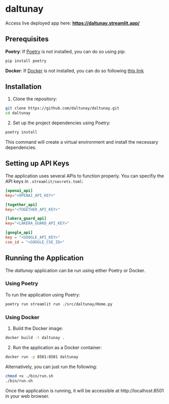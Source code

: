 # daltunay

Access live deployed app here: **https://daltunay.streamlit.app/**

## Prerequisites

**Poetry**: If [Poetry](https://python-poetry.org/) is not installed, you can do so using pip:


```bash
pip install poetry
```

**Docker**: If [Docker](https://www.docker.com/) is not installed, you can do so following [this link](https://docs.docker.com/get-docker/)

## Installation

1. Clone the repository:

```bash
git clone https://github.com/daltunay/daltunay.git
cd daltunay
```

2. Set up the project dependencies using Poetry:

```bash
poetry install
```

This command will create a virtual environment and install the necessary dependencies.

## Setting up API Keys

The application uses several APIs to function properly. 
You can specifiy the API keys in `.streamlit/secrets.toml`: 

```toml
[openai_api]
key="<OPENAI_API_KEY>"

[together_api]
key="<TOGETHER_API_KEY>"

[lakera_guard_api]
key="<LAKERA_GUARD_API_KEY>"

[google_api]
key = "<GOOGLE_API_KEY>"
cse_id = "<GOOGLE_CSE_ID>"
```


## Running the Application
The _daltunay_ application can be run using either Poetry or Docker.

### Using Poetry

To run the application using Poetry:

```bash
poetry run streamlit run ./src/daltunay/Home.py
```

### Using Docker

1. Build the Docker image:

```bash
docker build -t daltunay .
```

2. Run the application as a Docker container:

```bash
docker run -p 8501:8501 daltunay
```

Alternatively, you can just run the following:

```bash
chmod +x ./bin/run.sh
./bin/run.sh
```

Once the application is running, it will be accessible at http://localhost:8501 in your web browser.
